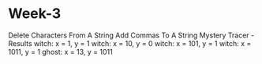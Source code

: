 # Week-3
Delete Characters From A String
Add Commas To A String
Mystery Tracer - Results
witch: x = 1, y = 1
witch: x = 10, y = 0
witch: x = 101, y = 1
witch: x = 1011, y = 1
ghost: x = 13, y = 1011
